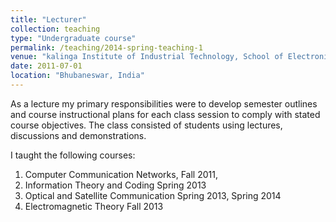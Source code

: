 ```yaml
---
title: "Lecturer"
collection: teaching
type: "Undergraduate course"
permalink: /teaching/2014-spring-teaching-1
venue: "kalinga Institute of Industrial Technology, School of Electronics Engineering"
date: 2011-07-01
location: "Bhubaneswar, India"
---
```


As a lecture my primary responsibilities were to develop semester outlines and course instructional plans for each class session to comply with stated course objectives. The class consisted of students using lectures, discussions and demonstrations.

I taught the following courses:
1. Computer Communication Networks, Fall 2011,  
2.  Information Theory and Coding Spring 2013
3. Optical and Satellite Communication Spring 2013, Spring 2014
4. Electromagnetic Theory Fall 2013
